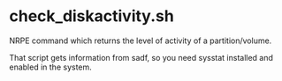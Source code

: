 check_diskactivity.sh
=====================

NRPE command which returns the level of activity of a partition/volume.

That script gets information from sadf, so you need sysstat installed and enabled in the system.
